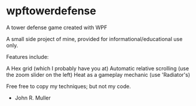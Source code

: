 wpftowerdefense
===============

A tower defense game created with WPF

A small side project of mine, provided for informational/educational use only.

Features include:

 A Hex grid (which I probably have you at)
 Automatic relative scrolling (use the zoom slider on the left)
 Heat as a gameplay mechanic (use 'Radiator's)

Free free to copy my techniques; but not my code.

 - John R. Muller

